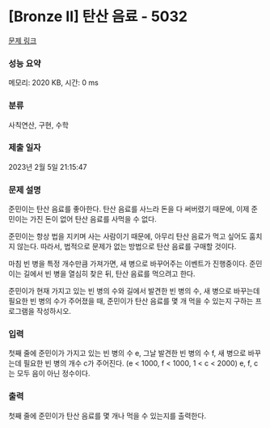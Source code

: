 # [Bronze II] 탄산 음료 - 5032 

[문제 링크](https://www.acmicpc.net/problem/5032) 

### 성능 요약

메모리: 2020 KB, 시간: 0 ms

### 분류

사칙연산, 구현, 수학

### 제출 일자

2023년 2월 5일 21:15:47

### 문제 설명

<p>준민이는 탄산 음료를 좋아한다. 탄산 음료를 사느라 돈을 다 써버렸기 때문에, 이제 준민이는 가진 돈이 없어 탄산 음료를 사먹을 수 없다.</p>

<p>준민이는 항상 법을 지키며 사는 사람이기 때문에, 아무리 탄산 음료가 먹고 싶어도 훔치지 않는다. 따라서, 법적으로 문제가 없는 방법으로 탄산 음료를 구매할 것이다.</p>

<p>마침 빈 병을 특정 개수만큼 가져가면, 새 병으로 바꾸어주는 이벤트가 진행중이다. 준민이는 길에서 빈 병을 열심히 찾은 뒤, 탄산 음료를 먹으려고 한다.</p>

<p>준민이가 현재 가지고 있는 빈 병의 수와 길에서 발견한 빈 병의 수, 새 병으로 바꾸는데 필요한 빈 병의 수가 주어졌을 때, 준민이가 탄산 음료를 몇 개 먹을 수 있는지 구하는 프로그램을 작성하시오.</p>

### 입력 

 <p>첫째 줄에 준민이가 가지고 있는 빈 병의 수 e, 그날 발견한 빈 병의 수 f, 새 병으로 바꾸는데 필요한 빈 병의 개수 c가 주어진다. (e < 1000, f < 1000, 1 < c < 2000) e, f, c는 모두 음이 아닌 정수이다.</p>

### 출력 

 <p>첫째 줄에 준민이가 탄산 음료를 몇 개나 먹을 수 있는지를 출력한다.</p>

